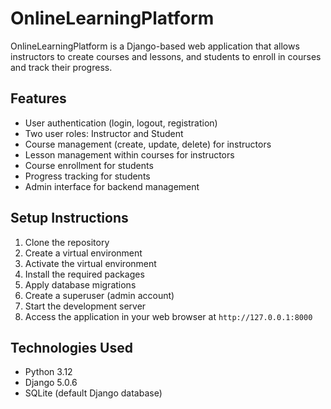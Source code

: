 # OnlineLearningPlatform
OnlineLearningPlatform is a Django-based web application that allows instructors to create courses and lessons, and students to enroll in courses and track their progress.

## Features
- User authentication (login, logout, registration)
- Two user roles: Instructor and Student
- Course management (create, update, delete) for instructors
- Lesson management within courses for instructors
- Course enrollment for students
- Progress tracking for students
- Admin interface for backend management

## Setup Instructions
1. Clone the repository
2. Create a virtual environment
3. Activate the virtual environment
4. Install the required packages
5. Apply database migrations
6. Create a superuser (admin account)
7. Start the development server
8. Access the application in your web browser at `http://127.0.0.1:8000`

## Technologies Used
- Python 3.12
- Django 5.0.6
- SQLite (default Django database)
